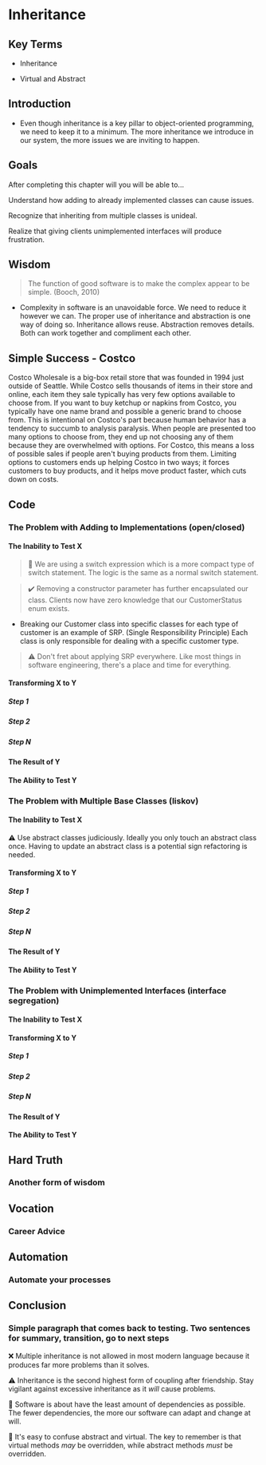 # Inheritance

## Key Terms

- Inheritance

- Virtual and Abstract

## Introduction

- Even though inheritance is a key pillar to object-oriented programming, we need to keep it to a minimum. The more inheritance we introduce in our system, the more issues we are inviting to happen.

## Goals

After completing this chapter will you will be able to...

Understand how adding to already implemented classes can cause issues.

Recognize that inheriting from multiple classes is unideal.

Realize that giving clients unimplemented interfaces will produce frustration.

## Wisdom

> The function of good software is to make the complex appear to be simple. (Booch, 2010)

- Complexity in software is an unavoidable force. We need to reduce it however we can. The proper use of inheritance and abstraction is one way of doing so. Inheritance allows reuse. Abstraction removes details. Both can work together and compliment each other.

## Simple Success - Costco

Costco Wholesale is a big-box retail store that was founded in 1994 just outside of Seattle. While Costco sells thousands of items in their store and online, each item they sale typically has very few options available to choose from. If you want to buy ketchup or napkins from Costco, you typically have one name brand and possible a generic brand to choose from. This is intentional on Costco's part because human behavior has a tendency to succumb to analysis paralysis. When people are presented too many options to choose from, they end up not choosing any of them because they are overwhelmed with options. For Costco, this means a loss of possible sales if people aren't buying products from them. Limiting options to customers ends up helping Costco in two ways; it forces customers to buy products, and it helps move product faster, which cuts down on costs.

## Code

### The Problem with Adding to Implementations (open/closed)

#### The Inability to Test X

> :large_blue_circle: We are using a switch expression which is a more compact type of switch statement. The logic is the same as a normal switch statement.

> :heavy_check_mark: Removing a constructor parameter has further encapsulated our class. Clients now have zero knowledge that our CustomerStatus enum exists.

- Breaking our Customer class into specific classes for each type of customer is an example of SRP. (Single Responsibility Principle) Each class is only responsible for dealing with a specific customer type.

> :warning: Don't fret about applying SRP everywhere. Like most things in software engineering, there's a place and time for everything.

#### Transforming X to Y

##### Step 1

##### Step 2

##### Step N

#### The Result of Y

#### The Ability to Test Y

### The Problem with Multiple Base Classes (liskov)

#### The Inability to Test X

:warning: Use abstract classes judiciously. Ideally you only touch an abstract class once. Having to update an abstract class is a potential sign refactoring is needed.

#### Transforming X to Y

##### Step 1

##### Step 2

##### Step N

#### The Result of Y

#### The Ability to Test Y

### The Problem with Unimplemented Interfaces (interface segregation)

#### The Inability to Test X

#### Transforming X to Y

##### Step 1

##### Step 2

##### Step N

#### The Result of Y

#### The Ability to Test Y

## Hard Truth

### Another form of wisdom

## Vocation

### Career Advice

## Automation

### Automate your processes

## Conclusion

### Simple paragraph that comes back to testing. Two sentences for summary, transition, go to next steps

:x: Multiple inheritance is not allowed in most modern language because it produces far more problems than it solves.

:warning: Inheritance is the second highest form of coupling after friendship. Stay vigilant against excessive inheritance as it _will_ cause problems.

:large_blue_circle: Software is about have the least amount of dependencies as possible. The fewer dependencies, the more our software can adapt and change at will.

:large_blue_circle: It's easy to confuse abstract and virtual. The key to remember is that virtual methods _may_ be overridden, while abstract methods _must_ be overridden.